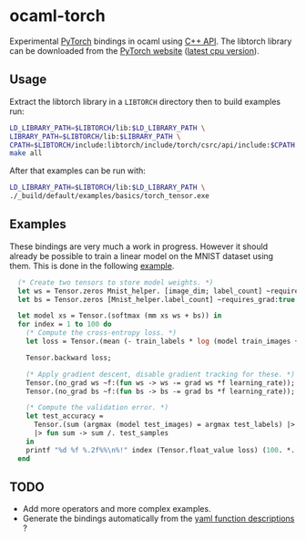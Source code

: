 # ocaml-torch
Experimental [PyTorch](https://pytorch.org) bindings in ocaml using [C++ API](https://pytorch.org/cppdocs/).
The libtorch library can be downloaded from the [PyTorch website](https://pytorch.org/resources) ([latest cpu version](https://download.pytorch.org/libtorch/nightly/cpu/libtorch-shared-with-deps-latest.zip)).

## Usage
Extract the libtorch library in a `LIBTORCH` directory then to build examples run:

```bash
LD_LIBRARY_PATH=$LIBTORCH/lib:$LD_LIBRARY_PATH \
LIBRARY_PATH=$LIBTORCH/lib:$LIBRARY_PATH \
CPATH=$LIBTORCH/include:libtorch/include/torch/csrc/api/include:$CPATH \
make all
```

After that examples can be run with:
```bash
LD_LIBRARY_PATH=$LIBTORCH/lib:$LD_LIBRARY_PATH \
./_build/default/examples/basics/torch_tensor.exe
```

## Examples

These bindings are very much a work in progress. However it should already
be possible to train a linear model on the MNIST dataset using them.
This is done in the following [example](https://github.com/LaurentMazare/ocaml-torch/blob/master/examples/mnist/linear.ml).

```ocaml
  (* Create two tensors to store model weights. *)
  let ws = Tensor.zeros Mnist_helper. [image_dim; label_count] ~requires_grad:true in
  let bs = Tensor.zeros [Mnist_helper.label_count] ~requires_grad:true in

  let model xs = Tensor.(softmax (mm xs ws + bs)) in
  for index = 1 to 100 do
    (* Compute the cross-entropy loss. *)
    let loss = Tensor.(mean (- train_labels * log (model train_images +f 1e-6))) in

    Tensor.backward loss;

    (* Apply gradient descent, disable gradient tracking for these. *)
    Tensor.(no_grad ws ~f:(fun ws -> ws -= grad ws *f learning_rate));
    Tensor.(no_grad bs ~f:(fun bs -> bs -= grad bs *f learning_rate));

    (* Compute the validation error. *)
    let test_accuracy =
      Tensor.(sum (argmax (model test_images) = argmax test_labels) |> float_value)
      |> fun sum -> sum /. test_samples
    in
    printf "%d %f %.2f%%\n%!" index (Tensor.float_value loss) (100. *. test_accuracy);
  end

```

## TODO

* Add more operators and more complex examples.
* Generate the bindings automatically from the [yaml function descriptions](https://github.com/pytorch/pytorch/blob/master/aten/src/ATen/native/native_functions.yaml) ?
